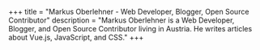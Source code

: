 +++
title = "Markus Oberlehner - Web Developer, Blogger, Open Source Contributor"
description = "Markus Oberlehner is a Web Developer, Blogger, and Open Source Contributor living in Austria. He writes articles about Vue.js, JavaScript, and CSS."
+++
